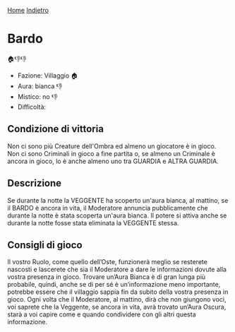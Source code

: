 [Home](/wherewolf-rules)
[Indietro](..)

# Bardo

<span class='emoji'>🏠👎👎</span>

- Fazione: Villaggio <span class='emoji'>🏠</span>
- Aura: bianca <span class='emoji'>👎</span>
- Mistico: no <span class='emoji'>👎</span>
- Difficoltà: 

## Condizione di vittoria

Non ci sono più Creature dell'Ombra ed almeno un giocatore è in gioco. Non ci sono Criminali in gioco a fine partita o, se almeno un Criminale è ancora in gioco, lo è anche almeno uno tra GUARDIA e ALTRA GUARDIA.

## Descrizione

Se durante la notte la VEGGENTE ha scoperto un'aura bianca, al mattino, se il BARDO è ancora in vita, il Moderatore annuncia pubblicamente che durante la notte è stata scoperta un'aura bianca. Il potere si attiva anche se durante la notte fosse stata eliminata la VEGGENTE stessa.

## Consigli di gioco

Il vostro Ruolo, come quello dell’Oste, funzionerà meglio se resterete nascosti e lascerete che sia il Moderatore a dare le informazioni dovute alla vostra presenza in gioco. Trovare un’Aura Bianca è di gran lunga più probabile, quindi, anche se di per sé è un’informazione meno importante, potrebbe essere che il villaggio sappia fin da subito della vostra presenza in gioco. Ogni volta che il Moderatore, al mattino, dirà che non giungono voci, voi saprete che la Veggente, se ancora in vita, avrà trovato un’Aura Oscura, starà a voi capire come e quando condividere con gli altri questa informazione.
